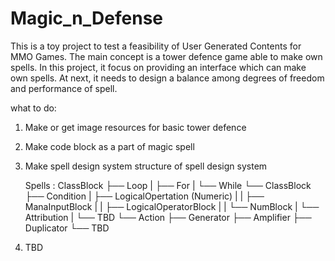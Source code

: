 # Magic_n_Defense
This is a toy project to test a feasibility of User Generated Contents for MMO Games.
The main concept is a tower defence game able to make own spells.
In this project, it focus on providing an interface which can make own spells.
At next, it needs to design a balance among degrees of freedom and performance of spell.

what to do:
1. Make or get image resources for basic tower defence

2. Make code block as a part of magic spell

3. Make spell design system
    structure of spell design system
    
    Spells : ClassBlock
    ├── Loop
    |   ├── For
    |   └── While
    └── ClassBlock
        ├── Condition
        |   ├── LogicalOpertation (Numeric)
        |   |   ├── ManaInputBlock
        |   |   ├── LogicalOperatorBlock
        |   |   └── NumBlock
        |   └── Attribution
        |       └── TBD
        └── Action
            ├── Generator
            ├── Amplifier
            ├── Duplicator
            └── TBD

4. TBD
